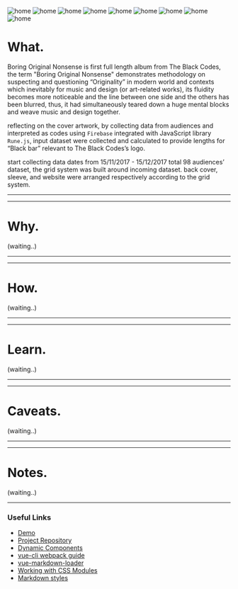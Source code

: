 ![home](../../assets/images/the-black-codes-aw/01.jpg)
![home](../../assets/images/the-black-codes-aw/02.jpg)
![home](../../assets/images/the-black-codes-aw/03.jpg)
![home](../../assets/images/the-black-codes-aw/04.jpg)
![home](../../assets/images/the-black-codes-aw/05.jpg)
![home](../../assets/images/the-black-codes-aw/07.jpg)
![home](../../assets/images/the-black-codes-aw/08.jpg)
![home](../../assets/images/the-black-codes-aw/09.jpg)
![home](../../assets/images/the-black-codes-aw/10.jpg)



# What.

Boring Original Nonsense is first full length album from The Black Codes, the term "Boring Original Nonsense" demonstrates methodology on suspecting and questioning “Originality” in modern world and contexts which inevitably for music and design (or art-related works), its fluidity becomes more noticeable and the line between one side and the others has been blurred, thus, it had simultaneously teared down a huge mental blocks and weave music and design together. 

reflecting on the cover artwork, by collecting data from audiences and interpreted as codes using `Firebase` integrated with JavaScript library `Rune.js`, input dataset were collected and calculated to provide lengths for “Black bar” relevant to The Black Codes’s logo. 

start collecting data dates from 15/11/2017 - 15/12/2017 total 98 audiences’ dataset, the grid system was built around incoming dataset. back cover, sleeve, and website were arranged respectively according to the grid system. 

------
------

# Why.

(waiting..)

------
------

# How.

(waiting..)

------
------
# Learn.

(waiting..)

------
------
# Caveats.
(waiting..)

------
------
# Notes.

(waiting..)

---


### Useful Links
- [Demo](https://vue-markdown-blog.netlify.com)
- [Project Repository](https://github.com/josephharveyangeles/vue-markdown-blog)
- [Dynamic Components](https://vuejs.org/v2/guide/components-dynamic-async.html#Async-Components)
- [vue-cli webpack guide](https://cli.vuejs.org/guide/webpack.html#simple-configuration)
- [vue-markdown-loader](https://github.com/QingWei-Li/vue-markdown-loader)
- [Working with CSS Modules](https://cli.vuejs.org/guide/css.html#postcss)
- [Markdown styles](http://markedstyle.com/styles)
